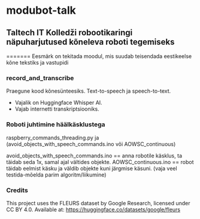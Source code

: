 # modubot-talk
## Taltech IT Kolledži robootikaringi näpuharjutused kõneleva roboti tegemiseks
=======
Eesmärk on tekitada moodul, mis suudab teisendada eestikeelse kõne tekstiks ja vastupidi

### record_and_transcribe
Praegune kood kõnesünteesiks. Text-to-speech ja speech-to-text. 
- Vajalik on Huggingface Whisper AI.
- Vajab internetti transkriptsiooniks.

### Roboti juhtimine häälkäsklustega
raspberry_commands_threading.py ja (avoid_objects_with_speech_commands.ino või AOWSC_continuous) 

avoid_objects_with_speech_commands.ino == anna robotile käsklus, ta täidab seda 1x, samal ajal vältides objekte.
AOWSC_continuous.ino == robot täidab eelmist käsku ja väldib objekte kuni järgmise käsuni. (vaja veel testida-mõelda parim algoritm/liikumine)

### Credits
This project uses the FLEURS dataset by Google Research, licensed under CC BY 4.0.
Available at: https://huggingface.co/datasets/google/fleurs
